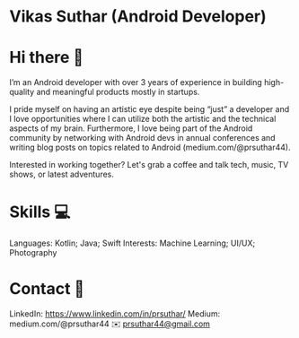 # Vikas Suthar (Android Developer)
# Hi there 👋
I’m an Android developer with over 3 years of experience in building high-quality and meaningful products mostly in startups.

I pride myself on having an artistic eye despite being “just” a developer and I love opportunities where I can utilize both the artistic and the technical aspects of my brain. Furthermore, I love being part of the Android community by networking with Android devs in annual conferences and writing blog posts on topics related to Android (medium.com/@prsuthar44).

Interested in working together? Let's grab a coffee and talk tech, music, TV shows, or latest adventures.

# Skills 💻
Languages: Kotlin; Java; Swift
Interests: Machine Learning; UI/UX; Photography
# Contact 📮
LinkedIn: https://www.linkedin.com/in/prsuthar/
Medium: medium.com/@prsuthar44
✉️ prsuthar44@gmail.com
